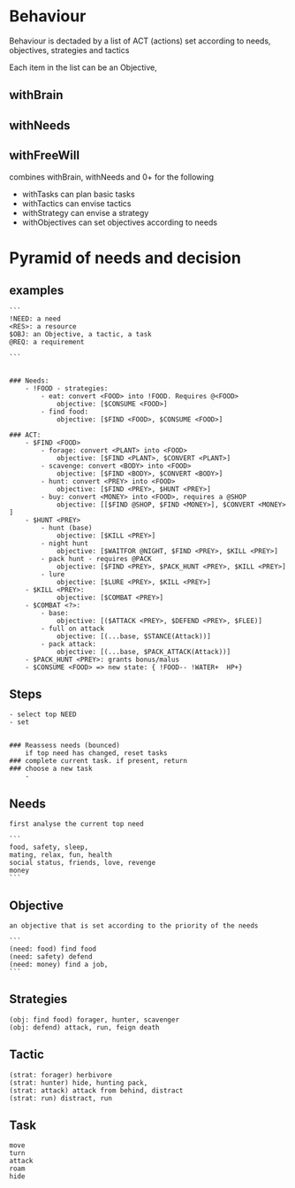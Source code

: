 # Behaviour

Behaviour is dectaded by a list of ACT (actions) set according to needs, objectives, strategies and tactics

Each item in the list can be an Objective, 

## withBrain
## withNeeds

## withFreeWill
 combines withBrain, withNeeds and 0+ for the following

- withTasks
    can plan basic tasks
- withTactics
    can envise tactics 
- withStrategy
    can envise a strategy
- withObjectives
    can set objectives according to needs  




# Pyramid of needs and decision

## examples
    ```
    !NEED: a need
    <RES>: a resource
    $OBJ: an Objective, a tactic, a task
    @REQ: a requirement

    ```


    ### Needs: 
        - !FOOD - strategies:
            - eat: convert <FOOD> into !FOOD. Requires @<FOOD>
                objective: [$CONSUME <FOOD>]
            - find food: 
                objective: [$FIND <FOOD>, $CONSUME <FOOD>]
    
    ### ACT: 
        - $FIND <FOOD> 
            - forage: convert <PLANT> into <FOOD> 
                objective: [$FIND <PLANT>, $CONVERT <PLANT>] 
            - scavenge: convert <BODY> into <FOOD>
                objective: [$FIND <BODY>, $CONVERT <BODY>]
            - hunt: convert <PREY> into <FOOD>
                objective: [$FIND <PREY>, $HUNT <PREY>]
            - buy: convert <MONEY> into <FOOD>, requires a @SHOP
                objective: [[$FIND @SHOP, $FIND <MONEY>], $CONVERT <MONEY> ]
        - $HUNT <PREY> 
            - hunt (base)
                objective: [$KILL <PREY>]
            - night hunt
                objective: [$WAITFOR @NIGHT, $FIND <PREY>, $KILL <PREY>] 
            - pack hunt - requires @PACK
                objective: [$FIND <PREY>, $PACK_HUNT <PREY>, $KILL <PREY>] 
            - lure
                objective: [$LURE <PREY>, $KILL <PREY>] 
        - $KILL <PREY>: 
                objective: [$COMBAT <PREY>]
        - $COMBAT <?>: 
            - base:
                objective: [($ATTACK <PREY>, $DEFEND <PREY>, $FLEE)]
            - full on attack 
                objective: [(...base, $STANCE(Attack))]
            - pack attack:
                objective: [(...base, $PACK_ATTACK(Attack))]
        - $PACK_HUNT <PREY>: grants bonus/malus 
        - $CONSUME <FOOD> => new state: { !FOOD-- !WATER+  HP+}
        

    
## Steps
    - select top NEED
    - set 


    ### Reassess needs (bounced)
        if top need has changed, reset tasks
    ### complete current task. if present, return
    ### choose a new task
        - 

## Needs 
    first analyse the current top need
    
    ```
    food, safety, sleep, 
    mating, relax, fun, health 
    social status, friends, love, revenge 
    money
    ```
## Objective
    an objective that is set according to the priority of the needs

    ```
    (need: food) find food
    (need: safety) defend
    (need: money) find a job, 
    ```
## Strategies
    (obj: find food) forager, hunter, scavenger
    (obj: defend) attack, run, feign death
## Tactic
    (strat: forager) herbivore
    (strat: hunter) hide, hunting pack,
    (strat: attack) attack from behind, distract
    (strat: run) distract, run
## Task
    move
    turn
    attack
    roam
    hide
    

